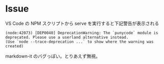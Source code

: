# Issue

VS Code の NPM スクリプトから serve を実行すると下記警告が表示される

```
(node:42073) [DEP0040] DeprecationWarning: The `punycode` module is deprecated. Please use a userland alternative instead.
(Use `node --trace-deprecation ...` to show where the warning was created)
```

markdown-it のバグっぽい。とりあえず無視。


